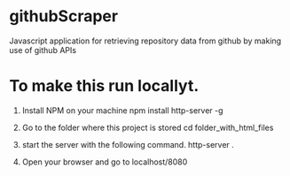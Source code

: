 # githubScraper
Javascript application for retrieving repository data from github by making use of github APIs


# To make this run locallyt.
1) Install NPM on your machine
npm install http-server -g

2) Go to the folder where this project is stored
cd folder_with_html_files

3) start the server with the following command.
http-server .

4) Open your browser and go to 
localhost/8080

